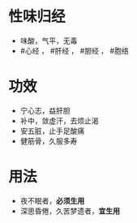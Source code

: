 # 性味归经
- 味酸，气平，无毒
-  #心经 ， #肝经 ， #胆经 ， #胞络
# 功效
- 宁心志，益肝胆
- 补中，敛虚汗，去烦止渴
- 安五脏，止手足酸痛
- 健筋骨，久服多寿
# 用法
- 夜不眠者，**必须生用**
- 深思昏倦，久苦梦遗者，**宜生用**